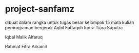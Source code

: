 # project-sanfamz
dibuat dalam rangka untuk tugas besar kelompok 15 mata kuliah pemrograman bergerak
Aqbil Fattaqoh 
Indra Tiara Saputra
<p> Iqbal Malik Alfaruq</p>
<p>Rahmat Fitra Arkamil</p>
